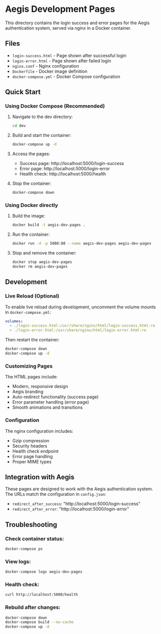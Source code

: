 # Aegis Development Pages

This directory contains the login success and error pages for the Aegis authentication system, served via nginx in a Docker container.

## Files

- `login-success.html` - Page shown after successful login
- `login-error.html` - Page shown after failed login
- `nginx.conf` - Nginx configuration
- `Dockerfile` - Docker image definition
- `docker-compose.yml` - Docker Compose configuration

## Quick Start

### Using Docker Compose (Recommended)

1. Navigate to the dev directory:
   ```bash
   cd dev
   ```

2. Build and start the container:
   ```bash
   docker-compose up -d
   ```

3. Access the pages:
   - Success page: http://localhost:5000/login-success
   - Error page: http://localhost:5000/login-error
   - Health check: http://localhost:5000/health

4. Stop the container:
   ```bash
   docker-compose down
   ```

### Using Docker directly

1. Build the image:
   ```bash
   docker build -t aegis-dev-pages .
   ```

2. Run the container:
   ```bash
   docker run -d -p 5000:80 --name aegis-dev-pages aegis-dev-pages
   ```

3. Stop and remove the container:
   ```bash
   docker stop aegis-dev-pages
   docker rm aegis-dev-pages
   ```

## Development

### Live Reload (Optional)

To enable live reload during development, uncomment the volume mounts in `docker-compose.yml`:

```yaml
volumes:
  - ./login-success.html:/usr/share/nginx/html/login-success.html:ro
  - ./login-error.html:/usr/share/nginx/html/login-error.html:ro
```

Then restart the container:
```bash
docker-compose down
docker-compose up -d
```

### Customizing Pages

The HTML pages include:
- Modern, responsive design
- Aegis branding
- Auto-redirect functionality (success page)
- Error parameter handling (error page)
- Smooth animations and transitions

### Configuration

The nginx configuration includes:
- Gzip compression
- Security headers
- Health check endpoint
- Error page handling
- Proper MIME types

## Integration with Aegis

These pages are designed to work with the Aegis authentication system. The URLs match the configuration in `config.json`:

- `redirect_after_success`: "http://localhost:5000/login-success"
- `redirect_after_error`: "http://localhost:5000/login-error"

## Troubleshooting

### Check container status:
```bash
docker-compose ps
```

### View logs:
```bash
docker-compose logs aegis-dev-pages
```

### Health check:
```bash
curl http://localhost:5000/health
```

### Rebuild after changes:
```bash
docker-compose down
docker-compose build --no-cache
docker-compose up -d
``` 